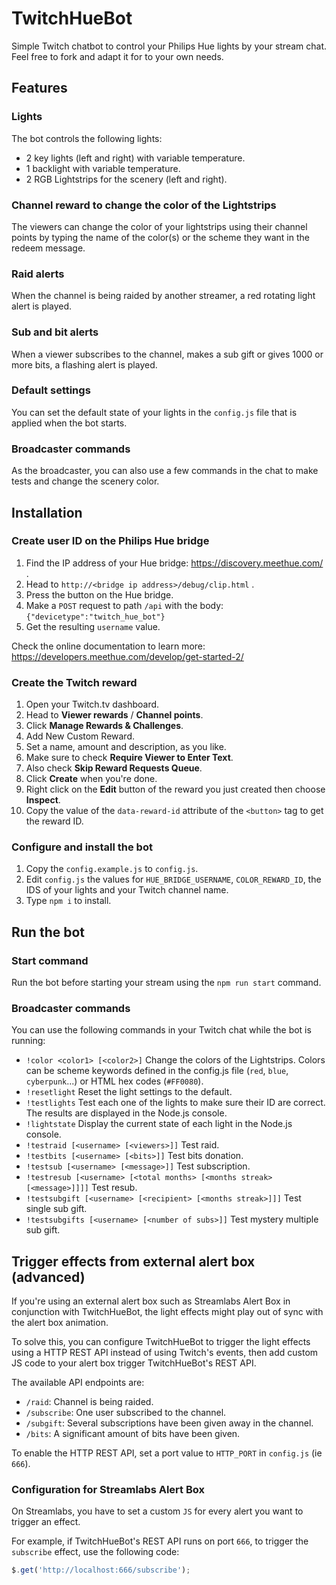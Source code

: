 # TwitchHueBot

Simple Twitch chatbot to control your Philips Hue lights by your stream chat. Feel free to fork and adapt it for to your own needs.

## Features

### Lights
The bot controls the following lights:
* 2 key lights (left and right) with variable temperature.
* 1 backlight with variable temperature.
* 2 RGB Lightstrips for the scenery (left and right).

### Channel reward to change the color of the Lightstrips
The viewers can change the color of your lightstrips using their channel points by typing the name of the color(s) or the scheme they want in the redeem message.

### Raid alerts
When the channel is being raided by another streamer, a red rotating light alert is played.

### Sub and bit alerts
When a viewer subscribes to the channel, makes a sub gift or gives 1000 or more bits, a flashing alert is played.

### Default settings
You can set the default state of your lights in the `config.js` file that is applied when the bot starts.

### Broadcaster commands
As the broadcaster, you can also use a few commands in the chat to make tests and change the scenery color.

## Installation

### Create user ID on the Philips Hue bridge

1. Find the IP address of your Hue bridge: https://discovery.meethue.com/ .
2. Head to `http://<bridge ip address>/debug/clip.html` .
3. Press the button on the Hue bridge.
4. Make a `POST` request to path `/api` with the body: `{"devicetype":"twitch_hue_bot"}`
5. Get the resulting `username` value.

Check the online documentation to learn more: https://developers.meethue.com/develop/get-started-2/

### Create the Twitch reward

1. Open your Twitch.tv dashboard.
2. Head to **Viewer rewards** / **Channel points**.
3. Click **Manage Rewards & Challenges**.
4. Add New Custom Reward.
5. Set a name, amount and description, as you like.
6. Make sure to check **Require Viewer to Enter Text**.
7. Also check **Skip Reward Requests Queue**.
8. Click **Create** when you're done.
9. Right click on the **Edit** button of the reward you just created then choose **Inspect**.
10. Copy the value of the `data-reward-id` attribute of the `<button>` tag to get the reward ID.

### Configure and install the bot

1. Copy the `config.example.js` to `config.js`.
2. Edit `config.js` the values for `HUE_BRIDGE_USERNAME`, `COLOR_REWARD_ID`, the IDS of your lights and your Twitch channel name.
3. Type `npm i` to install.

## Run the bot

### Start command

Run the bot before starting your stream using the `npm run start` command.

### Broadcaster commands

You can use the following commands in your Twitch chat while the bot is running:
* `!color <color1> [<color2>]` Change the colors of the Lightstrips. Colors can be scheme keywords defined in the config.js file (`red`, `blue`, `cyberpunk`...) or HTML hex codes (`#FF0080`).
* `!resetlight` Reset the light settings to the default.
* `!testlights` Test each one of the lights to make sure their ID are correct. The results are displayed in the Node.js console.
* `!lightstate` Display the current state of each light in the Node.js console.
* `!testraid [<username> [<viewers>]]` Test raid.
* `!testbits [<username> [<bits>]]` Test bits donation.
* `!testsub [<username> [<message>]]` Test subscription.
* `!testresub [<username> [<total months> [<months streak> [<message>]]]]` Test resub.
* `!testsubgift [<username> [<recipient> [<months streak>]]]` Test single sub gift.
* `!testsubgifts [<username> [<number of subs>]]` Test mystery multiple sub gift.

## Trigger effects from external alert box (advanced)

If you're using an external alert box such as Streamlabs Alert Box in conjunction with TwitchHueBot, the light effects might play out of sync with the alert box animation.

To solve this, you can configure TwitchHueBot to trigger the light effects using a HTTP REST API instead of using Twitch's events, then add custom JS code to your alert box trigger TwitchHueBot's REST API.

The available API endpoints are:
* `/raid`: Channel is being raided.
* `/subscribe`: One user subscribed to the channel.
* `/subgift`: Several subscriptions have been given away in the channel.
* `/bits`: A significant amount of bits have been given.

To enable the HTTP REST API, set a port value to `HTTP_PORT` in `config.js` (ie `666`).

### Configuration for Streamlabs Alert Box

On Streamlabs, you have to set a custom `JS` for every alert you want to trigger an effect.

For example, if TwitchHueBot's REST API runs on port `666`, to trigger the `subscribe` effect, use the following code:

```javascript
$.get('http://localhost:666/subscribe');
```
